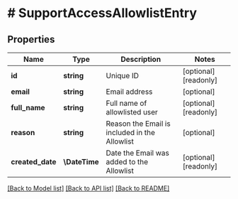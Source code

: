 # # SupportAccessAllowlistEntry

## Properties

Name | Type | Description | Notes
------------ | ------------- | ------------- | -------------
**id** | **string** | Unique ID | [optional] [readonly]
**email** | **string** | Email address | [optional]
**full_name** | **string** | Full name of allowlisted user | [optional] [readonly]
**reason** | **string** | Reason the Email is included in the Allowlist | [optional]
**created_date** | **\DateTime** | Date the Email was added to the Allowlist | [optional] [readonly]

[[Back to Model list]](../../README.md#models) [[Back to API list]](../../README.md#endpoints) [[Back to README]](../../README.md)
